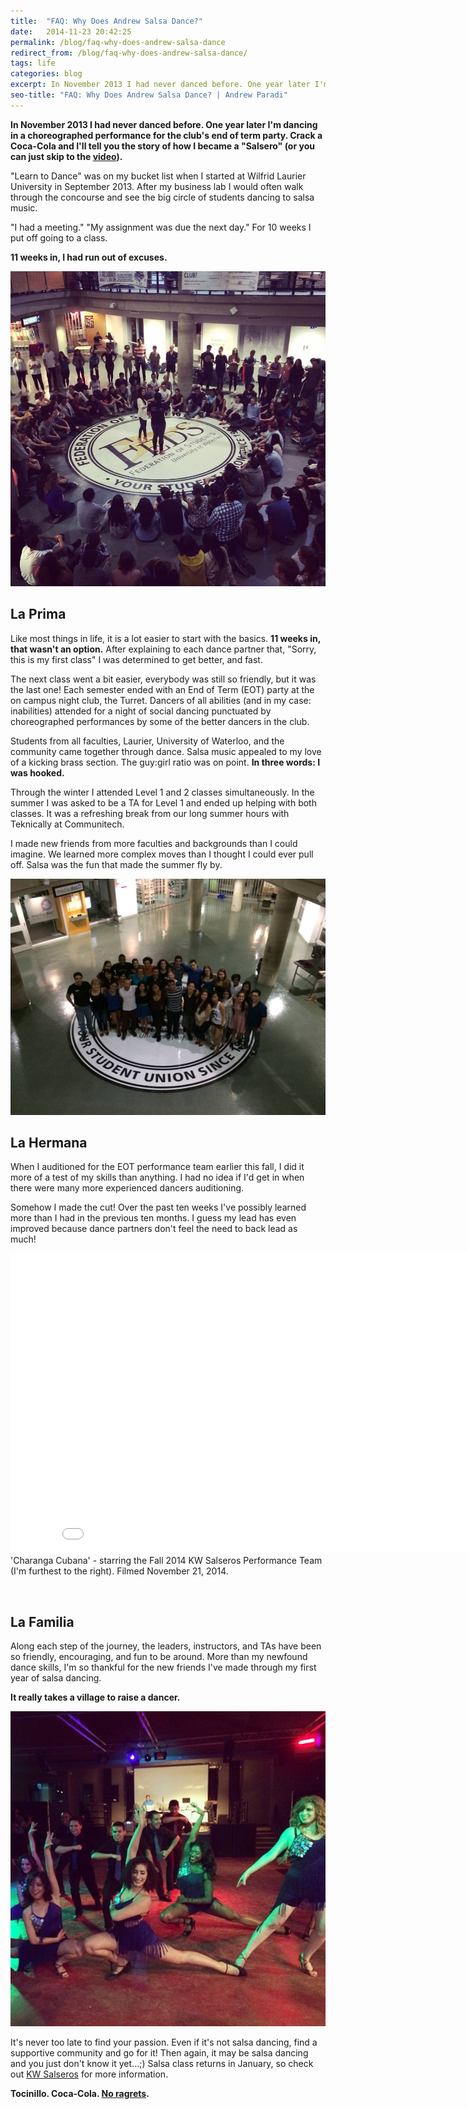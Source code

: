 ```yaml
---
title:  "FAQ: Why Does Andrew Salsa Dance?"
date:   2014-11-23 20:42:25
permalink: /blog/faq-why-does-andrew-salsa-dance
redirect_from: /blog/faq-why-does-andrew-salsa-dance/
tags: life
categories: blog
excerpt: In November 2013 I had never danced before. One year later I'm dancing in a choreographed performance for the club's end of term party. Crack a Coca-Cola and I'll tell you the story of how I became a "Salsero".
seo-title: "FAQ: Why Does Andrew Salsa Dance? | Andrew Paradi"
---
```


**In November 2013 I had never danced before. One year later I'm dancing in a choreographed performance for the club's end of term party. Crack a Coca-Cola and I'll tell you the story of how I became a "Salsero" (or you can just skip to the <a href="http://youtu.be/RVdGBEsZFws" target="_blank">video</a>).**

"Learn to Dance" was on my bucket list when I started at Wilfrid Laurier University in September 2013. After my business lab I would often walk through the concourse and see the big circle of students dancing to salsa music.

"I had a meeting." "My assignment was due the next day." For 10 weeks I put off going to a class.

<strong>11 weeks in, I had run out of excuses.</strong>

![](/assets/article_images/2014-11-23-faq-why-does-andrew-salsa-dance/salsa-1.jpg)

<h2>La Prima</h2>

Like most things in life, it is a lot easier to start with the basics. <strong>11 weeks in, that wasn't an option.</strong> After explaining to each dance partner that, "Sorry, this is my first class" I was determined to get better, and fast.

The next class went a bit easier, everybody was still so friendly, but it was the last one! Each semester ended with an End of Term (EOT) party at the on campus night club, the Turret. Dancers of all abilities (and in my case: inabilities) attended for a night of social dancing punctuated by choreographed performances by some of the better dancers in the club.

Students from all faculties, Laurier, University of Waterloo, and the community came together through dance. Salsa music appealed to my love of a kicking brass section. The guy:girl ratio was on point. <strong>In three words: I was hooked.</strong>

Through the winter I attended Level 1 and 2 classes simultaneously. In the summer I was asked to be a TA for Level 1 and ended up helping with both classes. It was a refreshing break from our long summer hours with Teknically at Communitech.

I made new friends from more faculties and backgrounds than I could imagine. We learned more complex moves than I thought I could ever pull off. Salsa was the fun that made the summer fly by.

![](/assets/article_images/2014-11-23-faq-why-does-andrew-salsa-dance/salsa-2.jpg)

<h2>La Hermana</h2>
When I auditioned for the EOT performance team earlier this fall, I did it more of a test of my skills than anything. I had no idea if I'd get in when there were many more experienced dancers auditioning.

Somehow I made the cut! Over the past ten weeks I've possibly learned more than I had in the previous ten months. I guess my lead has even improved because dance partners don't feel the need to back lead as much!

<iframe width="853" height="480" src="//www.youtube-nocookie.com/embed/RVdGBEsZFws?rel=0" frameborder="0" allowfullscreen></iframe><figcaption>'Charanga Cubana' - starring the Fall 2014 KW Salseros Performance Team (I'm furthest to the right). Filmed November 21, 2014.</figcaption>

&nbsp;

<h2>La Familia</h2>

Along each step of the journey, the leaders, instructors, and TAs have been so friendly, encouraging, and fun to be around. More than my newfound dance skills, I'm so thankful for the new friends I've made through my first year of salsa dancing.

<strong>It really takes a village to raise a dancer.</strong>

![](/assets/article_images/2014-11-23-faq-why-does-andrew-salsa-dance/salsa-instagram-eot.jpg)

It's never too late to find your passion. Even if it's not salsa dancing, find a supportive community and go for it! Then again, it may be salsa dancing and you just don't know it yet...;) Salsa class returns in January, so check out <a href="https://www.facebook.com/kwsalseros" target="_blank">KW Salseros</a> for more information.

<strong>Tocinillo. Coca-Cola. <a href="http://youtu.be/_DnKNClu2XM?t=1m45s" target="_blank">No ragrets</a>.</strong>
